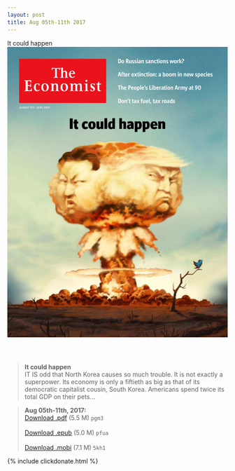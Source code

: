 ```yaml
---
layout: post
title: Aug 05th-11th 2017
---
```


<div class="message">
	It could happen
</div>

<header class="xmas">
<div class="cover upload">
<img src="/public/img/the-economist/img_2017.08.05.jpg" />
</div>
</header>
<!--more-->

> **It could happen** <br/>
IT IS odd that North Korea causes so much trouble. It is not exactly a superpower. Its economy is only a fiftieth as big as that of its democratic capitalist cousin, South Korea. Americans spend twice its total GDP on their pets...

> **Aug 05th-11th, 2017:**<br/>
[Download .pdf](https://pan.baidu.com/s/1o7KufGI) (5.5 M) 
`pgm3` <br/><br/>
[Download .epub](https://pan.baidu.com/s/1pLJS0av) (5.0 M) 
`pfua` <br/><br/>
[Download .mobi](https://pan.baidu.com/s/1kVl4FZL) (7.1 M) 
`5kh1`

{% include clickdonate.html %}

